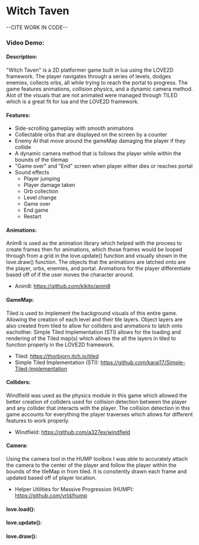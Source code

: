 # Witch Taven

--CITE WORK IN CODE--

### Video Demo:

#### Description: 

"Witch Taven" is a 2D platformer game built in lua using the LOVE2D framework. The player navigates through a series of levels, dodges enemies, collects orbs, all while trying to reach the portal to progress. The game features animations, collision physics, and a dynamic camera method. Alot of the visuals that are not animated were managed through TILED which is a great fit for lua and the LOVE2D framework.

#### Features:
- Side-scrolling gameplay with smooth animations
- Collectable orbs that are displayed on the screen by a counter
- Enemy AI that move around the gameMap damaging the player if they collide
- A dynamic camera method that is follows the player while within the bounds of the tilemap
- "Game over" and "End" screen when player either dies or reaches portal 
- Sound effects
    - Player jumping
    - Player damage taken
    - Orb collection
    - Level change
    - Game over
    - End game
    - Restart

#### Animations:

Anim8 is used as the animation library which helped with the process to create frames then for animations, which those frames would be looped through from a grid in the love.update() function and visually shown in the love.draw() function. The objects that the animations are latched onto are the player, orbs, enemies, and portal. Animations for the player differentiate based off of if the user moves the character around.

- Anim8: https://github.com/kikito/anim8

#### GameMap:

Tiled is used to implement the background visuals of this entire game. Allowing the creation of each level and their tile layers. Object layers are also created from tiled to allow for colliders and animations to latch onto eachother. Simple Tiled Implementation (STI) allows for the loading and rendering of the Tiled map(s) which allows the all the layers in tiled to function properly in the LOVE2D framework.

- Tiled: https://thorbjorn.itch.io/tiled
- Simple Tiled Implementation (STI): https://github.com/karai17/Simple-Tiled-Implementation

#### Colliders:

Windfield was used as the physics module in this game which allowed the better creation of colliders used for collision detection between the player and any collider that interacts with the player. The collision detection in this game accounts for everything the player traverses which allows for different features to work properly.

- Windfield: https://github.com/a327ex/windfield

#### Camera:

Using the camera tool in the HUMP toolbox I was able to accurately attach the camera to the center of the player and follow the player within the bounds of the tileMap in from tiled. It is consitently drawn each frame and updated based off of player location.

- Helper Utilities for Massive Progression (HUMP): https://github.com/vrld/hump

#### love.load():


#### love.update():


#### love.draw():